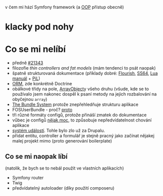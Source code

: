 v čem mi hází Symfony framework (a [OOP](https://en.wikipedia.org/wiki/Object-oriented_programming) přístup obecně)

# klacky pod nohy

# Co se mi nelíbí

- předně [#21343](https://github.com/symfony/symfony/issues/21343)
- filozofie *thin controllers and fat models* (mám tendenci to psát naopak)
- špatně strukturovaná dokumentace (příklady dobré: [Flourish](http://flourishlib.com/docs/HowDoI), [SS64](https://ss64.com), [Lua manuál](http://www.lua.org/manual/5.1/manual.html) + [PiL](http://www.lua.org/pil/contents.html))
- [ORM](https://en.wikipedia.org/wiki/Object-relational_mapping), zde konkrétně Doctrine
- obálkové třídy na pole, [ArrayObject](http://php.net/manual/en/class.arrayobject.php)y všeho druhu (všude, kde se to používalo jsem nakonec dospěl k psaní metody na jejich rozbalování na obyčejnou `array`)
- [The Bundle System](https://symfony.com/doc/current/bundles.html) protože znepřehledňuje strukturu aplikace
- FOSUserBundle - proč? [proto](https://jolicode.com/blog/do-not-use-fosuserbundle)
- tři různé formáty configů, protože přináší zmatek do dokumentace
- vůbec je configů [nějak moc](https://github.com/severak/klacky-pod-nohy/blob/master/1aizha.jpg), to způsobuje nepředvídatelnost chování aplikace
- [systém událostí](http://symfony.com/doc/current/event_dispatcher.html). Tohle bylo zlo už za Drupalu.
- přidat entitu, controller a formulář je stejně pracný jako začínat nějakej malej projekt mimo (proto generování boilerplate)

## Co se mi naopak líbí

(natolik, že bych se to nebál použít ve vlastních aplikacích)

- Symfony router
- Twig
- předvídatelný autoloader (díky použití composeru)
